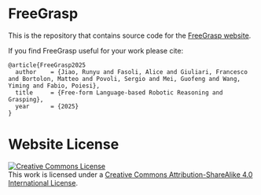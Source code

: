 # FreeGrasp

This is the repository that contains source code for the [FreeGrasp website](https://tev-fbk.github.io/FreeGrasp/).

If you find FreeGrasp useful for your work please cite:
```
@article{FreeGrasp2025
  author    = {Jiao, Runyu and Fasoli, Alice and Giuliari, Francesco and Bortolon, Matteo and Povoli, Sergio and Mei, Guofeng and Wang, Yiming and Fabio, Poiesi},
  title     = {Free-form Language-based Robotic Reasoning and Grasping},
  year      = {2025}
}
```

# Website License
<a rel="license" href="http://creativecommons.org/licenses/by-sa/4.0/"><img alt="Creative Commons License" style="border-width:0" src="https://i.creativecommons.org/l/by-sa/4.0/88x31.png" /></a><br />This work is licensed under a <a rel="license" href="http://creativecommons.org/licenses/by-sa/4.0/">Creative Commons Attribution-ShareAlike 4.0 International License</a>.
